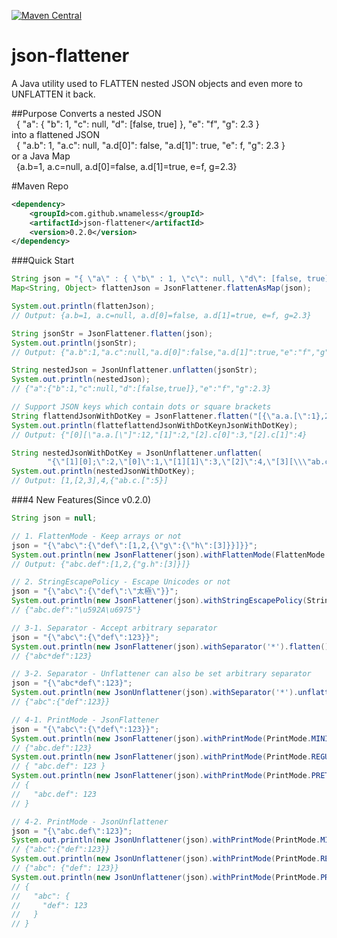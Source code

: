 [![Maven Central](https://maven-badges.herokuapp.com/maven-central/com.github.wnameless/json-flattener/badge.svg)](https://maven-badges.herokuapp.com/maven-central/com.github.wnameless/json-flattener)

json-flattener
=============
A Java utility used to FLATTEN nested JSON objects and even more to UNFLATTEN it back.

##Purpose
Converts a nested JSON<br />
&nbsp;&nbsp;{ "a": { "b": 1, "c": null, "d": [false, true] }, "e": "f", "g": 2.3 }<br />
into a flattened JSON<br />
&nbsp;&nbsp;{ "a.b": 1, "a.c": null, "a.d[0]": false, "a.d[1]": true, "e": f, "g": 2.3 }<br />
or a Java Map<br />
&nbsp;&nbsp;{a.b=1, a.c=null, a.d[0]=false, a.d[1]=true, e=f, g=2.3}

#Maven Repo
```xml
<dependency>
	<groupId>com.github.wnameless</groupId>
	<artifactId>json-flattener</artifactId>
	<version>0.2.0</version>
</dependency>
```


###Quick Start
```java
String json = "{ \"a\" : { \"b\" : 1, \"c\": null, \"d\": [false, true] }, \"e\": \"f\", \"g\":2.3 }";
Map<String, Object> flattenJson = JsonFlattener.flattenAsMap(json);

System.out.println(flattenJson);
// Output: {a.b=1, a.c=null, a.d[0]=false, a.d[1]=true, e=f, g=2.3}

String jsonStr = JsonFlattener.flatten(json);
System.out.println(jsonStr);
// Output: {"a.b":1,"a.c":null,"a.d[0]":false,"a.d[1]":true,"e":"f","g":2.3}

String nestedJson = JsonUnflattener.unflatten(jsonStr);
System.out.println(nestedJson);
// {"a":{"b":1,"c":null,"d":[false,true]},"e":"f","g":2.3}

// Support JSON keys which contain dots or square brackets
String flattendJsonWithDotKey = JsonFlattener.flatten("[{\"a.a.[\":1},2,{\"c\":[3,4]}]");
System.out.println(flatteflattendJsonWithDotKeynJsonWithDotKey);
// Output: {"[0][\"a.a.[\"]":12,"[1]":2,"[2].c[0]":3,"[2].c[1]":4}

String nestedJsonWithDotKey = JsonUnflattener.unflatten(
        "{\"[1][0];\":2,\"[0]\":1,\"[1][1]\":3,\"[2]\":4,\"[3][\\\"ab.c.[\\\"]\":5}");
System.out.println(nestedJsonWithDotKey);
// Output: [1,[2,3],4,{"ab.c.[":5}]
```

###4 New Features(Since v0.2.0)
```java
String json = null;

// 1. FlattenMode - Keep arrays or not
json = "{\"abc\":{\"def\":[1,2,{\"g\":{\"h\":[3]}}]}}";
System.out.println(new JsonFlattener(json).withFlattenMode(FlattenMode.KEEP_ARRAYS).flatten());
// Output: {"abc.def":[1,2,{"g.h":[3]}]}

// 2. StringEscapePolicy - Escape Unicodes or not
json = "{\"abc\":{\"def\":\"太極\"}}";
System.out.println(new JsonFlattener(json).withStringEscapePolicy(StringEscapePolicy.ALL_UNICODES).flatten());
// {"abc.def":"\u592A\u6975"}

// 3-1. Separator - Accept arbitrary separator
json = "{\"abc\":{\"def\":123}}";
System.out.println(new JsonFlattener(json).withSeparator('*').flatten());
// {"abc*def":123}

// 3-2. Separator - Unflattener can also be set arbitrary separator
json = "{\"abc*def\":123}";
System.out.println(new JsonUnflattener(json).withSeparator('*').unflatten());
// {"abc":{"def":123}}

// 4-1. PrintMode - JsonFlattener
json = "{\"abc\":{\"def\":123}}";
System.out.println(new JsonFlattener(json).withPrintMode(PrintMode.MINIMAL).flatten());
// {"abc.def":123}
System.out.println(new JsonFlattener(json).withPrintMode(PrintMode.REGULAR).flatten());
// { "abc.def": 123 }
System.out.println(new JsonFlattener(json).withPrintMode(PrintMode.PRETTY).flatten());
// {
//   "abc.def": 123
// }

// 4-2. PrintMode - JsonUnflattener
json = "{\"abc.def\":123}";
System.out.println(new JsonUnflattener(json).withPrintMode(PrintMode.MINIMAL).unflatten());
// {"abc":{"def":123}}
System.out.println(new JsonUnflattener(json).withPrintMode(PrintMode.REGULAR).unflatten());
// {"abc": {"def": 123}}
System.out.println(new JsonUnflattener(json).withPrintMode(PrintMode.PRETTY).unflatten());
// {
//   "abc": {
//     "def": 123
//   }
// }
```

